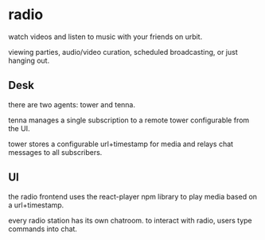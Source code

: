 # radio

watch videos and listen to music with your friends on urbit.

viewing parties, audio/video curation, scheduled broadcasting, or just hanging out.

## Desk

there are two agents: tower and tenna.

tenna manages a single subscription to a remote tower configurable from the UI.

tower stores a configurable url+timestamp for media and relays chat messages to all subscribers.

## UI

the radio frontend uses the react-player npm library to play media based on a url+timestamp.

every radio station has its own chatroom. to interact with radio, users type commands into chat.
